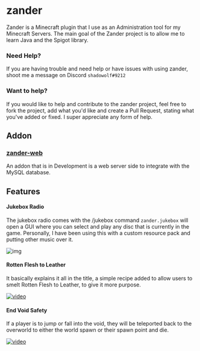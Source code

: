 # zander
Zander is a Minecraft plugin that I use as an Administration tool for my Minecraft Servers.
The main goal of the Zander project is to allow me to learn Java and the Spigot library.

### Need Help?
If you are having trouble and need help or have issues with using zander, shoot me a message on Discord `shadowolf#9212`

### Want to help?
If you would like to help and contribute to the zander project, feel free to fork the project, add what you'd like and create a Pull Request, stating what you've added or fixed.
I super appreciate any form of help.

## Addon
### [zander-web](https://github.com/shadowolfyt/zander-web)
An addon that is in Development is a web server side to integrate with the MySQL database.

## Features
#### Jukebox Radio
The jukebox radio comes with the /jukebox command `zander.jukebox` will open a GUI where you can select and play any disc that is currently in the game. Personally, I have been using this with a custom resource pack and putting other music over it.

![img](https://i.gyazo.com/42eb80721eff5f8889078f4ec567f175.png)

#### Rotten Flesh to Leather
It basically explains it all in the title, a simple recipe added to allow users to smelt Rotten Flesh to Leather, to give it more purpose.

[![video](https://i.gyazo.com/69202523a46fd45fc2685d25d9a8c09a.png)](https://i.gyazo.com/0eea23fc0a9348e6d18e1b4347095bec.mp4)

#### End Void Safety
If a player is to jump or fall into the void, they will be teleported back to the overworld to either the world spawn or their spawn point and die.

[![video](https://i.gyazo.com/616932cfeaee02e312e3cdcd6608ea20.jpg)](https://i.gyazo.com/bfefaef7f7ca75bc22cd4ae81cf154d5.mp4)
